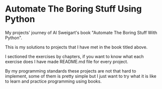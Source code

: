 # Automate The Boring Stuff Using Python
My projects' journey of Al Sweigart's book "Automate The Boring Stuff With Python".

This is my solutions to projects that I have met in the book titled above.

I sectioned the exercises by chapters, if you want to know what each exercise does I have made README.md file for every project.

By my programming standards these projects are not that hard to implement, some of them is pretty simple but I just want to try what it is like to learn and practice programming using books.
